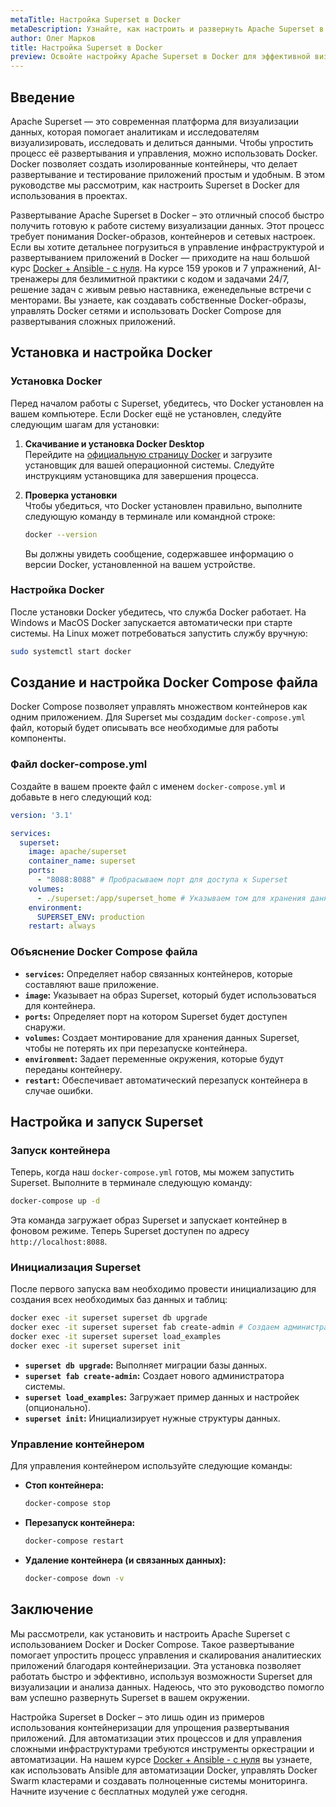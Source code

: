 ```yaml
---
metaTitle: Настройка Superset в Docker
metaDescription: Узнайте, как настроить и развернуть Apache Superset в Docker для визуализации данных - руководство включает команды и советы по оптимизации
author: Олег Марков
title: Настройка Superset в Docker
preview: Освойте настройку Apache Superset в Docker для эффективной визуализации данных - подробное руководство с примерами и рекомендациями по оптимизации
---
```


## Введение

Apache Superset — это современная платформа для визуализации данных, которая помогает аналитикам и исследователям визуализировать, исследовать и делиться данными. Чтобы упростить процесс её развертывания и управления, можно использовать Docker. Docker позволяет создать изолированные контейнеры, что делает развертывание и тестирование приложений простым и удобным. В этом руководстве мы рассмотрим, как настроить Superset в Docker для использования в проектах.

Развертывание Apache Superset в Docker – это отличный способ быстро получить готовую к работе систему визуализации данных. Этот процесс требует понимания Docker-образов, контейнеров и сетевых настроек. Если вы хотите детальнее погрузиться в управление инфраструктурой и развертыванием приложений в Docker — приходите на наш большой курс [Docker + Ansible - с нуля](https://purpleschool.ru/course/docker?utm_source=knowledgebase&utm_medium=text&utm_campaign=Nastroyka_Superset_v_Docker). На курсе 159 уроков и 7 упражнений, AI-тренажеры для безлимитной практики с кодом и задачами 24/7, решение задач с живым ревью наставника, еженедельные встречи с менторами. Вы узнаете, как создавать собственные Docker-образы, управлять Docker сетями и использовать Docker Compose для развертывания сложных приложений.

## Установка и настройка Docker

### Установка Docker

Перед началом работы с Superset, убедитесь, что Docker установлен на вашем компьютере. Если Docker ещё не установлен, следуйте следующим шагам для установки:

1. **Скачивание и установка Docker Desktop**  
   Перейдите на [официальную страницу Docker](https://www.docker.com/products/docker-desktop) и загрузите установщик для вашей операционной системы. Следуйте инструкциям установщика для завершения процесса.

2. **Проверка установки**  
   Чтобы убедиться, что Docker установлен правильно, выполните следующую команду в терминале или командной строке:

   ```sh
   docker --version
   ```

   Вы должны увидеть сообщение, содержавшее информацию о версии Docker, установленной на вашем устройстве.

### Настройка Docker

После установки Docker убедитесь, что служба Docker работает. На Windows и MacOS Docker запускается автоматически при старте системы. На Linux может потребоваться запустить службу вручную:

```sh
sudo systemctl start docker
```

## Создание и настройка Docker Compose файла

Docker Compose позволяет управлять множеством контейнеров как одним приложением. Для Superset мы создадим `docker-compose.yml` файл, который будет описывать все необходимые для работы компоненты.

### Файл docker-compose.yml

Создайте в вашем проекте файл с именем `docker-compose.yml` и добавьте в него следующий код:

```yaml
version: '3.1'

services:
  superset:
    image: apache/superset
    container_name: superset
    ports:
      - "8088:8088" # Пробрасываем порт для доступа к Superset
    volumes:
      - ./superset:/app/superset_home # Указываем том для хранения данных
    environment:
      SUPERSET_ENV: production
    restart: always
```

### Объяснение Docker Compose файла

- **`services`:** Определяет набор связанных контейнеров, которые составляют ваше приложение.
- **`image`:** Указывает на образ Superset, который будет использоваться для контейнера.
- **`ports`:** Определяет порт на котором Superset будет доступен снаружи.
- **`volumes`:** Создает монтирование для хранения данных Superset, чтобы не потерять их при перезапуске контейнера.
- **`environment`:** Задает переменные окружения, которые будут переданы контейнеру.
- **`restart`:** Обеспечивает автоматический перезапуск контейнера в случае ошибки.

## Настройка и запуск Superset

### Запуск контейнера

Теперь, когда наш `docker-compose.yml` готов, мы можем запустить Superset. Выполните в терминале следующую команду:

```sh
docker-compose up -d
```

Эта команда загружает образ Superset и запускает контейнер в фоновом режиме. Теперь Superset доступен по адресу `http://localhost:8088`.

### Инициализация Superset

После первого запуска вам необходимо провести инициализацию для создания всех необходимых баз данных и таблиц:

```sh
docker exec -it superset superset db upgrade
docker exec -it superset superset fab create-admin # Создаем администратора
docker exec -it superset superset load_examples
docker exec -it superset superset init
```

- **`superset db upgrade`:** Выполняет миграции базы данных.
- **`superset fab create-admin`:** Создает нового администратора системы.
- **`superset load_examples`:** Загружает пример данных и настройек (опционально).
- **`superset init`:** Инициализирует нужные структуры данных.

### Управление контейнером

Для управления контейнером используйте следующие команды:

- **Стоп контейнера:**

  ```sh
  docker-compose stop
  ```

- **Перезапуск контейнера:**

  ```sh
  docker-compose restart
  ```

- **Удаление контейнера (и связанных данных):**

  ```sh
  docker-compose down -v
  ```

## Заключение

Мы рассмотрели, как установить и настроить Apache Superset с использованием Docker и Docker Compose. Такое развертывание помогает упростить процесс управления и скалирования аналитиеских приложений благодаря контейнеризации. Эта установка позволяет работать быстро и эффективно, используя возможности Superset для визуализации и анализа данных. Надеюсь, что это руководство помогло вам успешно развернуть Superset в вашем окружении.

Настройка Superset в Docker – это лишь один из примеров использования контейнеризации для упрощения развертывания приложений. Для автоматизации этих процессов и для управления сложными инфраструктурами требуются инструменты оркестрации и автоматизации. На нашем курсе [Docker + Ansible - с нуля](https://purpleschool.ru/course/docker?utm_source=knowledgebase&utm_medium=text&utm_campaign=Nastroyka_Superset_v_Docker) вы узнаете, как использовать Ansible для автоматизации Docker, управлять Docker Swarm кластерами и создавать полноценные системы мониторинга. Начните изучение с бесплатных модулей уже сегодня.
